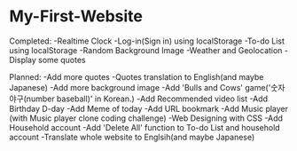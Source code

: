 # My-First-Website

Completed:
-Realtime Clock
-Log-in(Sign in) using localStorage
-To-do List using localStorage
-Random Background Image
-Weather and Geolocation
-Display some quotes

Planned:
-Add more quotes
-Quotes translation to English(and maybe Japanese)
-Add more background image
-Add 'Bulls and Cows' game('숫자야구(number baseball)' in Korean.)
-Add Recommended video list
-Add Birthday D-day
-Add Meme of today
-Add URL bookmark
-Add Music player (with Music player clone coding challenge)
-Web Designing with CSS
-Add Household account
-Add 'Delete All' function to To-do List and household account
-Translate whole website to Englsih(and maybe Japanese)
